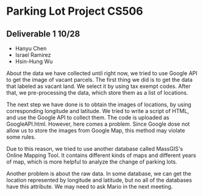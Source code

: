 # Parking Lot Project CS506
## Deliverable 1 10/28

- Hanyu Chen
- Israel Ramirez
- Hsin-Hung Wu


About the data we have collected until right now, we tried to use Google API to get the image of vacant parcels. The first thing we did is to get the data that labeled as vacant land. We select it by using tax exempt codes. After that, we pre-processing the data, which store them as a list of locations.

The next step we have done is to obtain the images of locations, by using corresponding longitude and latitude. We tried to write a script of HTML, and use the Google API to collect them. The code is uploaded as GoogleAPI.html. However, here comes a problem. Since Google dose not allow us to store the images from Google Map, this method may violate some rules.

Due to this reason, we tried to use another database called MassGIS's Online Mapping Tool. It contains different kinds of maps and different years of map, which is more helpful to analyze the change of parking lots.

Another problem is about the raw data. In some database, we can get the location represented by longitude and latitude, but no all of the databases have this attribute. We may need to ask Mario in the next meeting.

